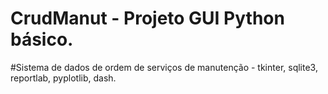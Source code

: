 # CrudManut - Projeto GUI Python básico.
#Sistema de dados de ordem de serviços de manutenção - tkinter, sqlite3, reportlab, pyplotlib, dash.



